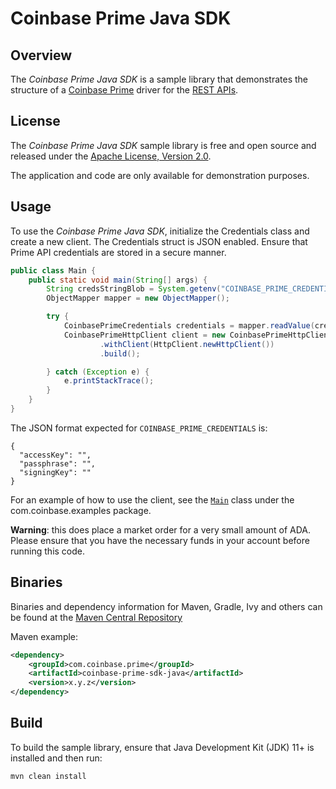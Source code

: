 # Coinbase Prime Java SDK

## Overview

The *Coinbase Prime Java SDK* is a sample library that demonstrates the structure of a [Coinbase Prime](https://prime.coinbase.com/) driver for
the [REST APIs](https://docs.cdp.coinbase.com/prime/reference).

## License

The *Coinbase Prime Java SDK* sample library is free and open source and released under the [Apache License, Version 2.0](LICENSE).

The application and code are only available for demonstration purposes.

## Usage

To use the *Coinbase Prime Java SDK*, initialize the Credentials class and create a new client. The Credentials struct is JSON
enabled. Ensure that Prime API credentials are stored in a secure manner.


```java
public class Main {
    public static void main(String[] args) {
        String credsStringBlob = System.getenv("COINBASE_PRIME_CREDENTIALS");
        ObjectMapper mapper = new ObjectMapper();

        try {
            CoinbasePrimeCredentials credentials = mapper.readValue(credsStringBlob, CoinbasePrimeCredentials.class);
            CoinbasePrimeHttpClient client = new CoinbasePrimeHttpClient.Builder(credentials)
                    .withClient(HttpClient.newHttpClient())
                    .build();

        } catch (Exception e) {
            e.printStackTrace();
        }
    }
}
```

The JSON format expected for `COINBASE_PRIME_CREDENTIALS` is:

```
{
  "accessKey": "",
  "passphrase": "",
  "signingKey": ""
}
```

For an example of how to use the client, see the [`Main`](src/main/java/com/coinbase/examples/Main.java) class under the com.coinbase.examples package.

**Warning**: this does place a market order for a very small amount of ADA. Please ensure that you have the necessary funds in your account before running this code.

## Binaries

Binaries and dependency information for Maven, Gradle, Ivy and others can be found at the [Maven Central Repository](https://central.sonatype.com/search?q=g%3Acom.coinbase.prime+a%3Acoinbase-prime-sdk-java&smo=true)

Maven example:

```xml
<dependency>
    <groupId>com.coinbase.prime</groupId>
    <artifactId>coinbase-prime-sdk-java</artifactId>
    <version>x.y.z</version>
</dependency>
```

## Build

To build the sample library, ensure that Java Development Kit (JDK) 11+ is installed and then run:

```bash
mvn clean install
```
